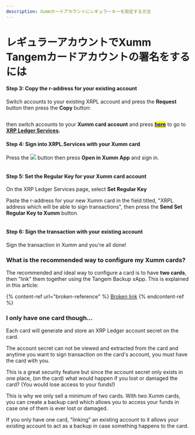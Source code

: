 ```yaml
---
description: Xummカードアカウントにレギュラーキーを設定する方法
---
```


# レギュラーアカウントでXumm Tangemカードアカウントの署名をするには

#### Step 3: Copy the r-address for your existing account <a href="#h_daeec8d8c2" id="h_daeec8d8c2"></a>

Switch accounts to your existing XRPL account and press the **Request** button then press the **Copy** button:

<figure><img src="broken-reference" alt=""><figcaption></figcaption></figure>

then switch accounts to your **Xumm card account** and press [<mark style="color:blue;">**here**</mark>](https://xrpl.services/) to go to [**XRP Ledger Services**](https://xrpl.services/)**.**

#### Step 4: Sign into XRPL.Services with your Xumm card <a href="#h_daeec8d8c2" id="h_daeec8d8c2"></a>

Press the ![](broken-reference) button then press **Open in Xumm App** and sign in.

<figure><img src="broken-reference" alt=""><figcaption></figcaption></figure>

#### Step 5: Set the Regular Key for your Xumm card account <a href="#h_daeec8d8c2" id="h_daeec8d8c2"></a>

On the XRP Ledger Services page, select **Set Regular Key**

Paste the r-address for your new Xumm card in the field titled, "XRPL address which will be able to sign transactions", then press the **Send Set Regular Key to Xumm** button.

<figure><img src="broken-reference" alt=""><figcaption></figcaption></figure>

#### Step 6: Sign the transaction with your existing account <a href="#h_daeec8d8c2" id="h_daeec8d8c2"></a>

Sign the transaction in Xumm and you're all done!&#x20;

### What is the recommended way to configure my Xumm cards?

The recommended and ideal way to configure a card is to have **two cards**, then "link" them together using the Tangem Backup xApp. This is explained in this article:

{% content-ref url="broken-reference" %}
[Broken link](broken-reference)
{% endcontent-ref %}

### I only have one card though...

Each card will generate and store an XRP Ledger account secret on the card.

The account secret can not be viewed and extracted from the card and anytime you want to sign transaction on the card's account, you must have the card with you.

This is a great security feature but since the account secret only exists in one place, (on the card) what would happen if you lost or damaged the card? (You would lose access to your funds!)

This is why we only sell a minimum of two cards. With two Xumm cards, you can create a backup card which allows you to access your funds in case one of them is ever lost or damaged.

If you only have one card, "linking" an existing account to it allows your existing account to act as a backup in case something happens to the card.

